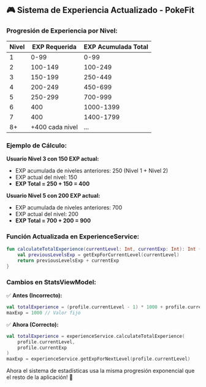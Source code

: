 ## 🎮 Sistema de Experiencia Actualizado - PokeFit

### Progresión de Experiencia por Nivel:

| Nivel | EXP Requerida | EXP Acumulada Total |
|-------|---------------|-------------------|
| 1     | 0-99         | 0-99              |
| 2     | 100-149      | 100-249           |
| 3     | 150-199      | 250-449           |
| 4     | 200-249      | 450-699           |
| 5     | 250-299      | 700-999           |
| 6     | 400          | 1000-1399         |
| 7     | 400          | 1400-1799         |
| 8+    | +400 cada nivel | ...             |

### Ejemplo de Cálculo:

**Usuario Nivel 3 con 150 EXP actual:**
- EXP acumulada de niveles anteriores: 250 (Nivel 1 + Nivel 2)
- EXP actual del nivel: 150
- **EXP Total = 250 + 150 = 400**

**Usuario Nivel 5 con 200 EXP actual:**
- EXP acumulada de niveles anteriores: 700
- EXP actual del nivel: 200
- **EXP Total = 700 + 200 = 900**

### Función Actualizada en ExperienceService:

```kotlin
fun calculateTotalExperience(currentLevel: Int, currentExp: Int): Int {
    val previousLevelsExp = getExpForCurrentLevel(currentLevel)
    return previousLevelsExp + currentExp
}
```

### Cambios en StatsViewModel:

✅ **Antes (Incorrecto):**
```kotlin
val totalExperience = (profile.currentLevel - 1) * 1000 + profile.currentExp
maxExp = 1000 // Valor fijo
```

✅ **Ahora (Correcto):**
```kotlin
val totalExperience = experienceService.calculateTotalExperience(
    profile.currentLevel, 
    profile.currentExp
)
maxExp = experienceService.getExpForNextLevel(profile.currentLevel)
```

Ahora el sistema de estadísticas usa la misma progresión exponencial que el resto de la aplicación! 🎯
